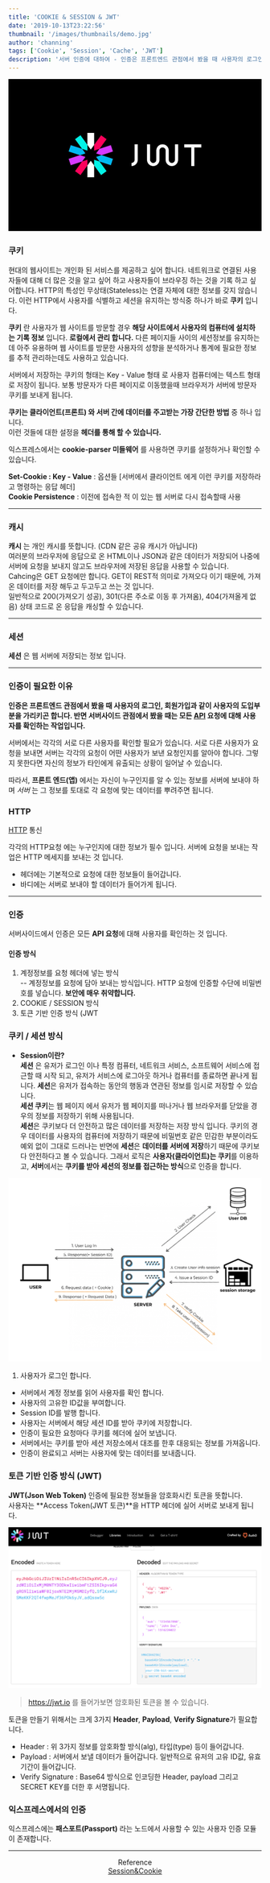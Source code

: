 ```yaml
---
title: 'COOKIE & SESSION & JWT'
date: '2019-10-13T23:22:56'
thumbnail: '/images/thumbnails/demo.jpg'
author: 'channing'
tags: ['Cookie', 'Session', 'Cache', 'JWT']
description: '서버 인증에 대하여 - 인증은 프론트엔드 관점에서 봤을 때 사용자의 로그인, 회원가입과 같이 사용자의 도입부분을 가리키곤 합니다. 반면 서버사이드 관점에서 봤을 때는 모든 API 요청에 대해 사용자를 확인하는 작업입니다.'
---
```


![jwt](./demo.jpg)

### 쿠키

현대의 웹사이트는 개인화 된 서비스를 제공하고 싶어 합니다. 네트워크로 연결된 사용자들에 대해 더 많은 것을 알고 싶어 하고 사용자들이 브라우징 하는 것을 기록 하고 싶어합니다. HTTP의 특성인 무상태(Stateless)는 연결 자체에 대한 정보를 갖지 않습니다. 이런 HTTP에서 사용자를 식별하고 세션을 유지하는 방식중 하나가 바로 <b>쿠키</b> 입니다.

**쿠키** 란 사용자가 웹 사이트를 방문할 경우 **해당 사이트에서 사용자의 컴퓨터에 설치하는 기록 정보** 입니다. **로컬에서 관리 합니다.**
다른 페이지들 사이의 세션정보를 유지하는데 아주 유용하며 웹 사이트를 방문한 사용자의 성향을 분석하거나 통계에 필요한 정보를 추적 관리하는데도 사용하고 있습니다.

서버에서 저장하는 쿠키의 형태는 Key - Value 형태 로 사용자 컴퓨터에는 텍스트 형태로 저장이 됩니다.
보통 방문자가 다른 페이지로 이동했을때 브라우저가 서버에 방문자 쿠키를 보내게 됩니다.

**쿠키는 클라이언트(프론트) 와 서버 간에 데이터를 주고받는 가장 간단한 방법** 중 하나 입니다.<br> 이런 것들에 대한 설정을 **헤더를 통해 할 수 있습니다.**

익스프레스에서는 **cookie-parser 미들웨어** 를 사용하면 쿠키를 설정하거나 확인할 수 있습니다.

**Set-Cookie : Key - Value** : 옵션들 [서버에서 클라이언트 에게 이런 쿠키를 저장하라고 명령하는 응답 헤더]<br>
**Cookie Persistence** : 이전에 접속한 적 이 있는 웹 서버로 다시 접속할때 사용

---

### 캐시

**캐시** 는 개인 캐시를 뜻합니다. (CDN 같은 공유 캐시가 아닙니다)<br>
여러분의 브라우저에 응답으로 온 HTML이나 JSON과 같은 데이터가 저장되어 나중에 서버에 요청을 보내지 않고도 브라우저에 저장된 응답을 사용할 수 있습니다.<br>
Cahcing은 GET 요청에만 합니다. GET이 REST적 의미로 가져오다 이기 때문에, 가져온 데이터를 저장 해두고 두고두고 쓰는 것 입니다.<br>
일반적으로 200(가져오기 성공), 301(다른 주소로 이동 후 가져옴), 404(가져올게 없음) 상태 코드로 온 응답을 캐싱할 수 있습니다.

---

### 세션

**세션** 은 웹 서버에 저장되는 정보 입니다.

---

### 인증이 필요한 이유

**인증은 프론트엔드 관점에서 봤을 때 사용자의 로그인, 회원가입과 같이 사용자의 도입부분을 가리키곤 합니다. 반면 서버사이드 관점에서 봤을 때는 모든 [API](http://localhost:8000/ko/blog/2019/10/22/channing/) 요청에 대해 사용자를 확인하는 작업입니다.**

서버에서는 각각의 서로 다른 사용자를 확인할 필요가 있습니다.
서로 다른 사용자가 요청을 보내면 서버는 각각의 요청이 어떤 사용자가 보낸 요청인지를 알아야 합니다. 그렇지 못한다면 자신의 정보가 타인에게 유출되는 상황이 일어날 수 있습니다.

따라서, **프론트 엔드(앱)** 에서는 자신이 누구인지를 알 수 있는 정보를 서버에 보내야 하며 _서버_ 는 그 정보를 토대로 각 요청에 맞는 데이터를 뿌려주면 됩니다.

### HTTP

[HTTP](https://channing.netlify.com/ko/blog/2019/09/12/channing/) 통신

각각의 HTTP요청 에는 누구인지에 대한 정보가 필수 입니다. 서버에 요청을 보내는 작업은 HTTP 메세지를 보내는 것 입니다.

- 헤더에는 기본적으로 요청에 대한 정보들이 들어갑니다.
- 바디에는 서버로 보내야 할 데이터가 들어가게 됩니다.

---

### 인증

서버사이드에서 인증은 모든 **API 요청**에 대해 사용자를 확인하는 것 입니다.

#### 인증 방식

1. 계정정보를 요청 헤더에 넣는 방식<br>
   -- 계정정보를 요청에 담아 보내는 방식입니다. HTTP 요청에 인증할 수단에 비밀번호를 넣습니다. <b>보안에 매우 취약합니다.</b>
2. COOKIE / SESSION 방식<br>
3. 토큰 기반 인증 방식 (JWT

### 쿠키 / 세션 방식

- <b>Session이란?</b><br>
  **세션** 은 유저가 로그인 이나 특정 컴퓨터, 네트워크 서비스, 소프트웨어 서비스에 접근할 때 시작 되고, 유저가 서비스에 로그아웃 하거나 컴퓨터를 종료하면 끝나게 됩니다. **세션**은 유저가 접속하는 동안의 행동과 연관된 정보를 임시로 저장할 수 있습니다. <br>**세션 쿠키**는 웹 페이지 에서 유저가 웹 페이지를 떠나거나 웹 브라우저를 닫았을 경우의 정보를 저장하기 위해 사용됩니다.<br>
  **세션**은 쿠키보다 더 안전하고 많은 데이터를 저장하는 저장 방식 입니다. 쿠키의 경우 데이터를 사용자의 컴퓨터에 저장하기 때문에 비밀번호 같은 민감한 부분이라도 예외 없이 그대로 드러나는 반면에 **세션**은 **데이터를 서버에 저장**하기 때문에 쿠키보다 안전하다고 볼 수 있습니다.
  그래서 로직은 **사용자(클라이언트)는 쿠키**를 이용하고, **서버**에서는 **쿠키를 받아 세션의 정보를 접근하는 방식**으로 인증을 합니다.

![session](./session.png)

1. 사용자가 로그인 합니다.

- 서버에서 계정 정보를 읽어 사용자를 확인 합니다.
- 사용자의 고유한 ID값을 부여합니다.
- Session ID를 발행 합니다.
- 사용자는 서버에서 해당 세션 ID를 받아 쿠키에 저장합니다.
- 인증이 필요한 요청마다 쿠키를 헤더에 실어 보냅니다.
- 서버에서는 쿠키를 받아 세션 저장소에서 대조를 한후 대응되는 정보를 가져옵니다.
- 인증이 완료되고 서버는 사용자에 맞는 데이터를 보내줍니다.

### 토큰 기반 인증 방식 (JWT)

**JWT(Json Web Token)** 인증에 필요한 정보들을 암호화시킨 토큰을 뜻합니다.<br>
사용자는 **Access Token(JWT 토큰)**을 HTTP 헤더에 실어 서버로 보내게 됩니다.

![JWT](./jwt.png)

> https://jwt.io 를 들어가보면 암호화된 토큰을 볼 수 있습니다. <br>

토큰을 만들기 위해서는 크게 3가지 <b>Header</b>, <b>Payload</b>, <b>Verify Signature</b>가 필요합니다.

- Header : 위 3가지 정보를 암호화할 방식(alg), 타입(type) 등이 들어갑니다.
- Payload : 서버에서 보낼 데이터가 들어갑니다. 일반적으로 유저의 고유 ID값, 유효기간이 들어갑니다.
- Verify Signature : Base64 방식으로 인코딩한 Header, payload 그리고 SECRET KEY를 더한 후 서명됩니다.

### 익스프레스에서의 인증

익스프레스에는 **패스포트(Passport)** 라는 노드에서 사용할 수 있는 사용자 인증 모듈이 존재합니다.

<hr />

<center>

Reference <br>
[Session&Cookie](https://tansfil.tistory.com/58) <br>

</center>
